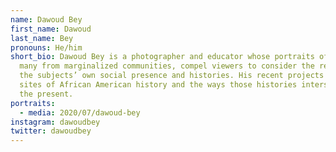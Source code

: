 ```yaml
---
name: Dawoud Bey
first_name: Dawoud
last_name: Bey
pronouns: He/him
short_bio: Dawoud Bey is a photographer and educator whose portraits of people,
  many from marginalized communities, compel viewers to consider the reality of
  the subjects’ own social presence and histories. His recent projects examines
  sites of African American history and the ways those histories intersect with
  the present.
portraits:
  - media: 2020/07/dawoud-bey
instagram: dawoudbey
twitter: dawoudbey
---
```

